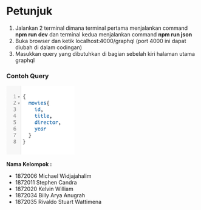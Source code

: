 # Petunjuk

1. Jalankan 2 terminal dimana terminal pertama menjalankan command **npm run dev** dan terminal kedua menjalankan command **npm run json**
2. Buka browser dan ketik localhost:4000/graphql (port 4000 ini dapat diubah di dalam codingan)
3. Masukkan query yang dibutuhkan di bagian sebelah kiri halaman utama graphql

### Contoh Query

![Contoh Query](query.png)

**Nama Kelompok :**
* 1872006 Michael Widjajahalim
* 1872011 Stephen Candra
* 1872020 Kelvin William
* 1872034 Billy Arya Anugrah
* 1872035 Rivaldo Stuart Wattimena
